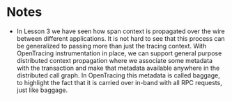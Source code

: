 # Notes

* In Lesson 3 we have seen how span context is propagated over the wire between different applications. It is not hard to see that this process can be generalized to passing more than just the tracing context. With OpenTracing instrumentation in place, we can support general purpose distributed context propagation where we associate some metadata with the transaction and make that metadata available anywhere in the distributed call graph. In OpenTracing this metadata is called baggage, to highlight the fact that it is carried over in-band with all RPC requests, just like baggage.

